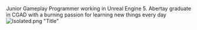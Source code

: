 Junior Gameplay Programmer working in Unreal Engine 5. Abertay graduate in CGAD with a burning passion for learning new things every day 
![Isolated.png "Title"](https://media1.tenor.com/m/G68MMADMvaEAAAAC/michael-scott-bow.gif)
